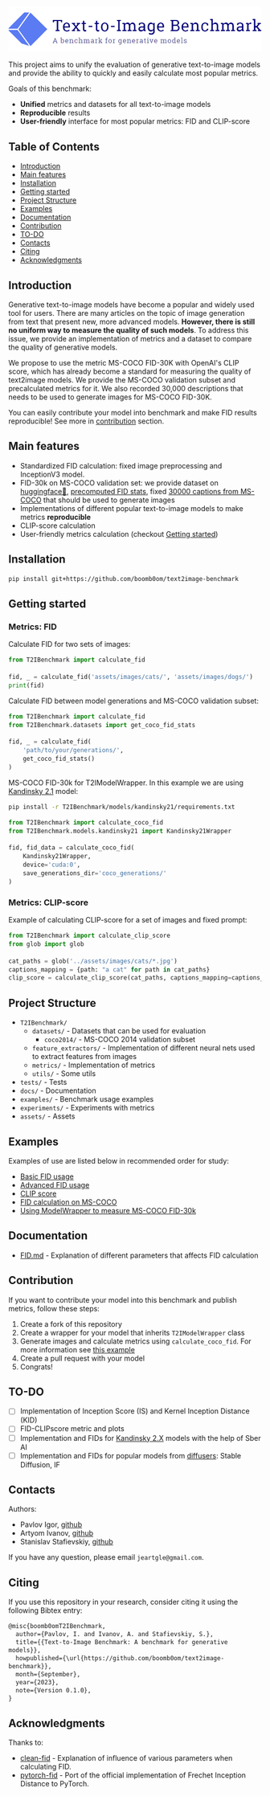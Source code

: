![](assets/logo.png)

This project aims to unify the evaluation of generative text-to-image models and provide the ability to quickly and easily calculate most popular metrics.

Goals of this benchmark:
- **Unified** metrics and datasets for all text-to-image models
- **Reproducible** results
- **User-friendly** interface for most popular metrics: FID and CLIP-score

## Table of Contents

- [Introduction](#introduction)
- [Main features](#main-features)
- [Installation](#installation)
- [Getting started](#getting-started)
- [Project Structure](#project-structure)
- [Examples](#examples)
- [Documentation](#documentation)
- [Contribution](#contribution)
- [TO-DO](#to-do)
- [Contacts](#contacts)
- [Citing](#citing)
- [Acknowledgments](#acknowledgments)

## Introduction

Generative text-to-image models have become a popular and widely used tool for users. 
There are many articles on the topic of image generation from text that present new, more advanced models.
**However, there is still no uniform way to measure the quality of such models**.
To address this issue, we provide an implementation of metrics and a dataset to compare the quality of generative models.

We propose to use the metric MS-COCO FID-30K with OpenAI's CLIP score, which has already become a standard for measuring the quality of text2image models. 
We provide the MS-COCO validation subset and precalculated metrics for it. 
We also recorded 30,000 descriptions that needs to be used to generate images for MS-COCO FID-30K.

You can easily contribute your model into benchmark and make FID results reproducible! See more in [contribution](#contribution) section.

## Main features

- Standardized FID calculation: fixed image preprocessing and InceptionV3 model.
- FID-30k on MS-COCO validation set: we provide dataset on [huggingface🤗](https://huggingface.co/datasets/stasstaf/MS-COCO-validation), [precomputed FID stats](https://github.com/boomb0om/text2image-benchmark/releases/download/v0.0.1/MS-COCO_val2014_fid_stats.npz), fixed [30000 captions from MS-COCO](https://github.com/boomb0om/text2image-benchmark/releases/download/v0.0.1/MS-COCO_val2014_30k_captions.csv) that should be used to generate images
- Implementations of different popular text-to-image models to make metrics **reproducible**
- CLIP-score calculation
- User-friendly metrics calculation (checkout [Getting started](#getting-started))

## Installation

```bash
pip install git+https://github.com/boomb0om/text2image-benchmark
```

## Getting started

### Metrics: FID

Calculate FID for two sets of images:

```python
from T2IBenchmark import calculate_fid

fid, _ = calculate_fid('assets/images/cats/', 'assets/images/dogs/')
print(fid)
```

Calculate FID between model generations and MS-COCO validation subset:

```python
from T2IBenchmark import calculate_fid
from T2IBenchmark.datasets import get_coco_fid_stats

fid, _ = calculate_fid(
    'path/to/your/generations/',
    get_coco_fid_stats()
)
```

MS-COCO FID-30k for T2IModelWrapper. In this example we are using [Kandinsky 2.1](https://github.com/ai-forever/Kandinsky-2) model:

```bash
pip install -r T2IBenchmark/models/kandinsky21/requirements.txt
```

```python
from T2IBenchmark import calculate_coco_fid
from T2IBenchmark.models.kandinsky21 import Kandinsky21Wrapper

fid, fid_data = calculate_coco_fid(
    Kandinsky21Wrapper,
    device='cuda:0',
    save_generations_dir='coco_generations/'
)
```

### Metrics: CLIP-score

Example of calculating CLIP-score for a set of images and fixed prompt:

```python
from T2IBenchmark import calculate_clip_score
from glob import glob

cat_paths = glob('../assets/images/cats/*.jpg')
captions_mapping = {path: "a cat" for path in cat_paths}
clip_score = calculate_clip_score(cat_paths, captions_mapping=captions_mapping)
```

## Project Structure

- `T2IBenchmark/`
  - `datasets/` - Datasets that can be used for evaluation
    - `coco2014/` - MS-COCO 2014 validation subset
  - `feature_extractors/` - Implementation of different neural nets used to extract features from images
  - `metrics/` - Implementation of metrics
  - `utils/` - Some utils
- `tests/` - Tests
- `docs/` - Documentation
- `examples/` - Benchmark usage examples
- `experiments/` - Experiments with metrics
- `assets/` - Assets

## Examples

Examples of use are listed below in recommended order for study:

- [Basic FID usage](examples/FID_basic.ipynb)
- [Advanced FID usage](examples/FID_advanced.ipynb)
- [CLIP score](examples/CLIP_score_usage.ipynb)
- [FID calculation on MS-COCO](examples/FID-30k_on_MS-COCO.ipynb)
- [Using ModelWrapper to measure MS-COCO FID-30k](examples/ModelWrapper_FID-30k.ipynb)

## Documentation

- [FID.md](docs/FID.md) - Explanation of different parameters that affects FID calculation

## Contribution

If you want to contribute your model into this benchmark and publish metrics, follow these steps:

1) Create a fork of this repository
2) Create a wrapper for your model that inherits `T2IModelWrapper` class
3) Generate images and calculate metrics using `calculate_coco_fid`. For more information see [this example](examples/ModelWrapper_FID-30k.ipynb) 
4) Create a pull request with your model
5) Congrats!

## TO-DO

- [ ] Implementation of Inception Score (IS) and Kernel Inception Distance (KID)
- [ ] FID-CLIPscore metric and plots
- [ ] Implementation and FIDs for [Kandinsky 2.X](https://github.com/ai-forever/Kandinsky-2) models with the help of Sber AI 
- [ ] Implementation and FIDs for popular models from [diffusers](https://github.com/huggingface/diffusers): Stable Diffusion, IF

## Contacts

Authors: 
- Pavlov Igor, [github](https://github.com/boomb0om)
- Artyom Ivanov, [github](https://github.com/UsefulTornado)
- Stanislav Stafievskiy, [github](https://github.com/stasstaf)

If you have any question, please email `jeartgle@gmail.com`.

## Citing

If you use this repository in your research, consider citing it using the following Bibtex entry:

```
@misc{boomb0omT2IBenchmark,
  author={Pavlov, I. and Ivanov, A. and Stafievskiy, S.},
  title={{Text-to-Image Benchmark: A benchmark for generative models}},
  howpublished={\url{https://github.com/boomb0om/text2image-benchmark}},
  month={September},
  year={2023},
  note={Version 0.1.0},
}
```

## Acknowledgments

Thanks to:

- [clean-fid](https://github.com/GaParmar/clean-fid/) - Explanation of influence of various parameters when calculating FID.
- [pytorch-fid](https://github.com/mseitzer/pytorch-fid) - Port of the official implementation of Frechet Inception Distance to PyTorch.